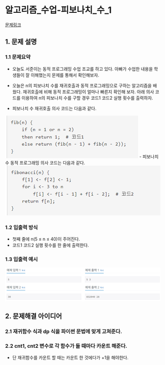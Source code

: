 # 알고리즘_수업-피보나치_수_1
[문제링크](https://www.acmicpc.net/problem/24416)

## 1. 문제 설명

### 1.1 문제요약
- 오늘도 서준이는 동적 프로그래밍 수업 조교를 하고 있다. 아빠가 수업한 내용을 학생들이 잘 이해했는지 문제를 통해서 확인해보자.

- 오늘은 n의 피보나치 수를 재귀호출과 동적 프로그래밍으로 구하는 알고리즘을 배웠다. 재귀호출에 비해 동적 프로그래밍이 얼마나 빠른지 확인해 보자. 아래 의사 코드를 이용하여 n의 피보나치 수를 구할 경우 코드1 코드2 실행 횟수를 출력하자.

- 피보나치 수 재귀호출 의사 코드는 다음과 같다.
<img src='재귀함수.jpg'>
- 피보나치 수 동적 프로그래밍 의사 코드는 다음과 같다.
<img src='dp.jpg'>

### 1.2 입출력 방식 
- 첫째 줄에 n(5 ≤ n ≤ 40)이 주어진다.
- 코드1 코드2 실행 횟수를 한 줄에 출력한다.

### 1.3 입출력 예시
<img src='입출력예시.jpg'>

## 2. 문제해결 아이디어

### 2.1 재귀함수 식과 dp 식을 파이썬 문법에 맞게 고쳐준다.

### 2.2 cnt1, cnt2 변수로 각 함수가 돌 때마다 카운트 해준다.
- 단 재귀함수를 카운트 할 때는 카운트 한 것에다가 +1을 해야한다.
